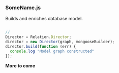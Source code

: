 ### SomeName.js

Builds and enriches database model.

```javascript

//
Director = Relation.Director;
director = new Director(graph, mongooseBuilder);
director.build(function (err) {
  console.log "Model graph constructed"
});

```

**More to come**
